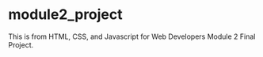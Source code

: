 # module2_project
This is from HTML, CSS, and Javascript for Web Developers Module 2 Final Project.

